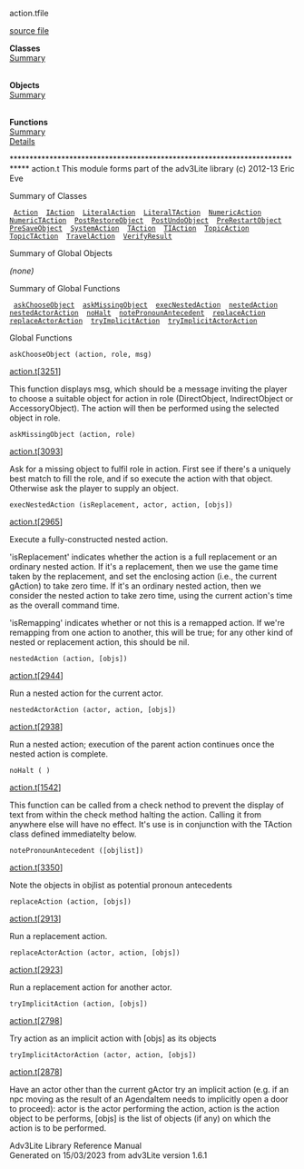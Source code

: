 ---
---
<span class="title">action.t</span><span class="type">file</span>

[source file](../source/action.t.html)

**Classes**  
[Summary](#_ClassSummary_)  
 

**Objects**  
[Summary](#_ObjectSummary_)  
 

**Functions**  
[Summary](#_FunctionSummary_)  
[Details](#_Functions_)

<div class="fdesc">

\*\*\*\*\*\*\*\*\*\*\*\*\*\*\*\*\*\*\*\*\*\*\*\*\*\*\*\*\*\*\*\*\*\*\*\*\*\*\*\*\*\*\*\*\*\*\*\*\*\*\*\*\*\*\*\*\*\*\*\*\*\*\*\*\*\*\*\*\*\*\*\*\*\*\*\*
action.t This module forms part of the adv3Lite library (c) 2012-13 Eric
Eve

</div>

<span id="_ClassSummary_"></span>

<div class="mjhd">

<span class="hdln">Summary of Classes</span>  

</div>

` `[`Action`](../object/Action.html)`  `[`IAction`](../object/IAction.html)`  `[`LiteralAction`](../object/LiteralAction.html)`  `[`LiteralTAction`](../object/LiteralTAction.html)`  `[`NumericAction`](../object/NumericAction.html)`  `[`NumericTAction`](../object/NumericTAction.html)`  `[`PostRestoreObject`](../object/PostRestoreObject.html)`  `[`PostUndoObject`](../object/PostUndoObject.html)`  `[`PreRestartObject`](../object/PreRestartObject.html)`  `[`PreSaveObject`](../object/PreSaveObject.html)`  `[`SystemAction`](../object/SystemAction.html)`  `[`TAction`](../object/TAction.html)`  `[`TIAction`](../object/TIAction.html)`  `[`TopicAction`](../object/TopicAction.html)`  `[`TopicTAction`](../object/TopicTAction.html)`  `[`TravelAction`](../object/TravelAction.html)`  `[`VerifyResult`](../object/VerifyResult.html)`  `
<span id="_ObjectSummary_"></span>

<div class="mjhd">

<span class="hdln">Summary of Global Objects</span>  

</div>

*(none)* <span id="FunctionSummary_"></span>

<div class="mjhd">

<span class="hdln">Summary of Global Functions</span>  

</div>

` `[`askChooseObject`](#askChooseObject)`  `[`askMissingObject`](#askMissingObject)`  `[`execNestedAction`](#execNestedAction)`  `[`nestedAction`](#nestedAction)`  `[`nestedActorAction`](#nestedActorAction)`  `[`noHalt`](#noHalt)`  `[`notePronounAntecedent`](#notePronounAntecedent)`  `[`replaceAction`](#replaceAction)`  `[`replaceActorAction`](#replaceActorAction)`  `[`tryImplicitAction`](#tryImplicitAction)`  `[`tryImplicitActorAction`](#tryImplicitActorAction)`  `

<span id="_Functions_"></span>

<div class="mjhd">

<span class="hdln">Global Functions</span>  

</div>

<span id="askChooseObject"></span>

`askChooseObject (action, role, msg)`

[action.t](../file/action.t.html)\[[3251](../source/action.t.html#3251)\]

<div class="desc">

This function displays msg, which should be a message inviting the
player to choose a suitable object for action in role (DirectObject,
IndirectObject or AccessoryObject). The action will then be performed
using the selected object in role.

</div>

<span id="askMissingObject"></span>

`askMissingObject (action, role)`

[action.t](../file/action.t.html)\[[3093](../source/action.t.html#3093)\]

<div class="desc">

Ask for a missing object to fulfil role in action. First see if there's
a uniquely best match to fill the role, and if so execute the action
with that object. Otherwise ask the player to supply an object.

</div>

<span id="execNestedAction"></span>

`execNestedAction (isReplacement, actor, action, [objs])`

[action.t](../file/action.t.html)\[[2965](../source/action.t.html#2965)\]

<div class="desc">

Execute a fully-constructed nested action.

'isReplacement' indicates whether the action is a full replacement or an
ordinary nested action. If it's a replacement, then we use the game time
taken by the replacement, and set the enclosing action (i.e., the
current gAction) to take zero time. If it's an ordinary nested action,
then we consider the nested action to take zero time, using the current
action's time as the overall command time.

'isRemapping' indicates whether or not this is a remapped action. If
we're remapping from one action to another, this will be true; for any
other kind of nested or replacement action, this should be nil.

</div>

<span id="nestedAction"></span>

`nestedAction (action, [objs])`

[action.t](../file/action.t.html)\[[2944](../source/action.t.html#2944)\]

<div class="desc">

Run a nested action for the current actor.

</div>

<span id="nestedActorAction"></span>

`nestedActorAction (actor, action, [objs])`

[action.t](../file/action.t.html)\[[2938](../source/action.t.html#2938)\]

<div class="desc">

Run a nested action; execution of the parent action continues once the
nested action is complete.

</div>

<span id="noHalt"></span>

`noHalt ( )`

[action.t](../file/action.t.html)\[[1542](../source/action.t.html#1542)\]

<div class="desc">

This function can be called from a check nethod to prevent the display
of text from within the check method halting the action. Calling it from
anywhere else will have no effect. It's use is in conjunction with the
TAction class defined immediatelty below.

</div>

<span id="notePronounAntecedent"></span>

`notePronounAntecedent ([objlist])`

[action.t](../file/action.t.html)\[[3350](../source/action.t.html#3350)\]

<div class="desc">

Note the objects in objlist as potential pronoun antecedents

</div>

<span id="replaceAction"></span>

`replaceAction (action, [objs])`

[action.t](../file/action.t.html)\[[2913](../source/action.t.html#2913)\]

<div class="desc">

Run a replacement action.

</div>

<span id="replaceActorAction"></span>

`replaceActorAction (actor, action, [objs])`

[action.t](../file/action.t.html)\[[2923](../source/action.t.html#2923)\]

<div class="desc">

Run a replacement action for another actor.

</div>

<span id="tryImplicitAction"></span>

`tryImplicitAction (action, [objs])`

[action.t](../file/action.t.html)\[[2798](../source/action.t.html#2798)\]

<div class="desc">

Try action as an implicit action with \[objs\] as its objects

</div>

<span id="tryImplicitActorAction"></span>

`tryImplicitActorAction (actor, action, [objs])`

[action.t](../file/action.t.html)\[[2878](../source/action.t.html#2878)\]

<div class="desc">

Have an actor other than the current gActor try an implicit action (e.g.
if an npc moving as the result of an AgendaItem needs to implicitly open
a door to proceed): actor is the actor performing the action, action is
the action object to be performs, \[objs\] is the list of objects (if
any) on which the action is to be performed.

</div>

<div class="ftr">

Adv3Lite Library Reference Manual  
Generated on 15/03/2023 from adv3Lite version 1.6.1

</div>
